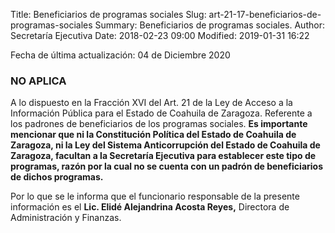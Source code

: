 Title: Beneficiarios de programas sociales
Slug: art-21-17-beneficiarios-de-programas-sociales
Summary: Beneficiarios de programas sociales.
Author: Secretaría Ejecutiva
Date: 2018-02-23 09:00
Modified: 2019-01-31 16:22


Fecha de última actualización: 04 de Diciembre 2020

### NO APLICA

A lo dispuesto en la Fracción XVI del Art. 21 de la Ley de Acceso a la Información Pública para el Estado de Coahuila de Zaragoza. Referente a los padrones de beneficiarios de los programas sociales. **Es importante mencionar que ni la Constitución Política del Estado de Coahuila de Zaragoza, ni la Ley del Sistema Anticorrupción del Estado de Coahuila de Zaragoza, facultan a la Secretaría Ejecutiva  para establecer este tipo de programas, razón por la cual no se cuenta con un padrón de beneficiarios de dichos programas.**

Por lo que se le informa que el funcionario responsable de la presente información es el **Lic. Elidé Alejandrina Acosta Reyes,** Directora de Administración y Finanzas.
